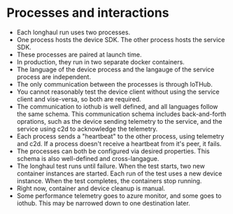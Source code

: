 # Processes and interactions

* Each longhaul run uses two processes.
* One process hosts the device SDK.  The other process hosts the service SDK.
* These processes are paired at launch time.
* In production, they run in two separate docker containers.
* The language of the device process and the langauge of the service process are independent.
* The only communication between the processes is through IoTHub.
* You cannot reasonably test the device client without using the service client and vise-versa, so both are required.
* The communication to iothub is well defined, and all languages follow the same schema.  This communication schema includes back-and-forth oprations, such as the device sending telemetry to the service, and the service using c2d to acknowledge the telemetry.
* Each process sends a "heartbeat" to the other process, using telemetry and c2d.  If a process doesn't receive a heartbeat from it's peer, it fails.
* The processes can both be configured via desired properties.  This schema is also well-defined and cross-langague.
* The longhaul test runs until failure.  When the test starts, two new container instances are started.  Each run of the test uses a new device instance.  When the test completes, the containers stop running.
* Right now, container and device cleanup is manual.
* Some performance telemetry goes to azure monitor, and some goes to iothub.  This may be narrowed down to one destination later.
